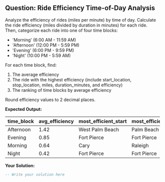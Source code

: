 ## Question: Ride Efficiency Time-of-Day Analysis

Analyze the efficiency of rides (miles per minute) by time of day. Calculate the ride efficiency (miles divided by duration in minutes) for each ride. Then, categorize each ride into one of four time blocks:
- 'Morning' (6:00 AM - 11:59 AM)
- 'Afternoon' (12:00 PM - 5:59 PM)
- 'Evening' (6:00 PM - 9:59 PM)
- 'Night' (10:00 PM - 5:59 AM)

For each time block, find:
1. The average efficiency
2. The ride with the highest efficiency (include start_location, stop_location, miles, duration_minutes, and efficiency)
3. The ranking of time blocks by average efficiency

Round efficiency values to 2 decimal places.

**Expected Output:**

| time_block | avg_efficiency | most_efficient_start | most_efficient_stop | max_miles | duration_minutes | max_efficiency | efficiency_rank |
| ---------- | -------------- | -------------------- | ------------------- | --------- | ---------------- | -------------- | --------------- |
| Afternoon  | 1.42           | West Palm Beach      | Palm Beach          | 7.1       | 5                | 1.42           | 1               |
| Evening    | 0.85           | Fort Pierce          | Fort Pierce         | 5.1       | 6                | 0.85           | 2               |
| Morning    | 0.64           | Cary                 | Raleigh             | 18.7      | 29               | 0.64           | 3               |
| Night      | 0.42           | Fort Pierce          | Fort Pierce         | 5.0       | 12               | 0.42           | 4               |

**Your Solution:**

```sql
-- Write your solution here

```

